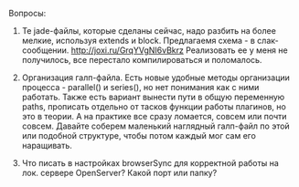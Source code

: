 Вопросы:

1) Те jade-файлы, которые сделаны сейчас, надо разбить на более мелкие, используя
extends и block. Предлагаемя схема - в слак-сообщении.   http://joxi.ru/GrqYVgNI6vBkrz
Реализовать ее у меня не получилось, все перестало компилироваться и поломалось.

2) Организация галп-файла.
Есть новые удобные методы организации процесса - parallel() и series(), но нет понимания
как с ними работать. Также есть вариант вынести пути в общую переменную paths, прописать
 отдельно от тасков функции работы плагинов, но это в теории. А на практике все сразу ломается,
 совсем или почти совсем. Давайте соберем маленький наглядный галп-файл по этой или подобной структуре,
 чтобы потом каждый мог сам его наращивать.
3) Что писать в настройках browserSync для корректной работы на лок. сервере OpenServer? Какой порт или папку?